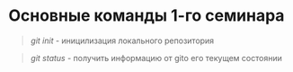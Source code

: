 # Основные команды 1-го семинара

> *git init* - иницилизация локального репозитория

> *git status* - получить информацию от gitо его текущем состоянии
